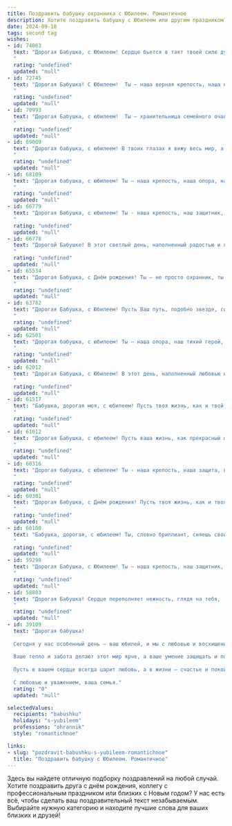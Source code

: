 ```yaml
---
title: Поздравить бабушку охранника с Юбилеем. Романтичное
description: Хотите поздравить бабушку с Юбилеем или другим праздником? Наш ИИ создаст незабываемое поздравление, а вы обязательно выделитесь среди других.  
date: 2024-09-18
tags: second tag
wishes:
- id: 74063
  text: "Дорогая Бабушка, с Юбилеем! Сердце бьется в такт твоей силе духа, и я не могу не восхищаться твоей стойкостью, как охранника, охраняющего не только покой, но и любовь в наших сердцах. Ты - настоящий маяк, освещающий путь нашей семьи, и мы благодарны судьбе за то, что ты в нашей жизни!
  "
  rating: "undefined"
  updated: "null"
- id: 72745
  text: "Дорогая Бабушка! С Юбилеем!  Ты – наша верная крепость, наша нежная охрана,  твоя любовь –  самая надежная защита. Спасибо за твоё тепло,  за твой мудрый взгляд,  за твоё  нежное сердце.  Желаем тебе  здоровья,  радости,  и  чтобы  всегда  был  рядом  приятный  аромат  домашнего  уюта!
  "
  rating: "undefined"
  updated: "null"
- id: 70993
  text: "Дорогая Бабушка, с юбилеем!  Ты – хранительница семейного очага,  несокрушимый  оплот любви и защитник  нашего спокойствия. Твоя сила и мудрость –  как неприступная крепость,  окружающая всех нас теплом и заботой. Да хранит тебя судьба и  озаряет  жизнь  радостным светом!
  "
  rating: "undefined"
  updated: "null"
- id: 69009
  text: "Дорогая бабушка, с юбилеем! В твоих глазах я вижу весь мир, а в твоих руках — надежную опору. Ты охраняешь нас не только от внешних угроз, но и от дурных мыслей и тревог. Пусть твой жизненный путь всегда будет мирным и светлым, а твоя душа — полна любви и радости!
  "
  rating: "undefined"
  updated: "null"
- id: 68109
  text: "Дорогая бабушка, с юбилеем! Ты – наша крепость, наша опора, наш ангел-хранитель. Твоя забота и любовь – это защита от всех невзгод. Пусть эта дата станет началом новой, прекрасной главы в твоей жизни, наполненной счастьем, здоровьем и безграничной любовью близких.
  "
  rating: "undefined"
  updated: "null"
- id: 66779
  text: "Дорогая Бабушка, с юбилеем! Ты - наша крепость, наш защитник, наш верный охранник не только от внешних угроз, но и от всяческих жизненных невзгод. Пусть твоя душа  всегда будет такой же  теплой и гостеприимной, какой она есть  сейчас, а  твоя  сильная любовь  окружает нас, как  нерушимая стена.
  "
  rating: "undefined"
  updated: "null"
- id: 66778
  text: "Дорогой Бабушке! В этот светлый день, наполненный радостью и любовью,  я от всей души поздравляю тебя с юбилеем! Твоя жизнь – это удивительное путешествие, полное смелости, мудрости и любви. Ты всегда была опорой для нас, надежным щитом, охраняющим наше спокойствие. Пусть твоя душа всегда будет полна тепла,  а сердце – юной радостью! С днём рождения, любимая Бабушка!
  "
  rating: "undefined"
  updated: "null"
- id: 65534
  text: "Дорогая Бабушка, с Днём рождения! Ты – не просто охранник, ты – хранительница семейного очага, наш защитник и опора. Твоя любовь оберегает нас, как щит, а твоя забота дарит нам тепло и уют. Пусть в твоей жизни всегда царит мир и гармония, а мы, твои близкие, будем рядом, чтобы дарить тебе радость и любовь. Счастья тебе, Бабушка, долгих и счастливых лет!
  "
  rating: "undefined"
  updated: "null"
- id: 63782
  text: "Дорогая Бабушка, с Юбилеем! Пусть Ваш путь, подобно звезде, сияет ярко и безоблачно. Вы - наша защитница, хранительница покоя и безопасности, как настоящий охранник нашей души. Спасибо за вашу любовь, заботу и нежность. Пусть этот праздник станет началом новой, счастливой главы в вашей жизни!
  "
  rating: "undefined"
  updated: "null"
- id: 62501
  text: "Дорогая бабушка, с юбилеем! Ты – наша опора, наш тихий герой,  твоя любовь и забота – надежная крепость, где всегда найдется тепло и уют. Пусть твоя жизнь будет  полна счастья, здоровья и любви, а твой путь будет  освещен яркими лучами  радости!
  "
  rating: "undefined"
  updated: "null"
- id: 62012
  text: "Дорогая Бабушка, с Юбилеем! В этот день, наполненный любовью и теплом, мы хотим выразить тебе глубокую благодарность за твою преданность, за твою храбрость и за то, что ты всегда была нашим надежным тылом. Ты, как истинный охранник, бережно хранила наш покой, отводя от нас все невзгоды. Пусть твоя душа всегда будет наполнена светом и радостью, а здоровье - крепким, как скала!
  "
  rating: "undefined"
  updated: "null"
- id: 61517
  text: "Бабушка, дорогая моя, с юбилеем! Пусть твоя жизнь, как и твой путь на службе охранника, будет полна благородства, спокойствия и любви.  Ты - наша крепость, наша защита, и мы всегда будем рядом, чтобы дарить тебе тепло и заботу.
  "
  rating: "undefined"
  updated: "null"
- id: 61012
  text: "Дорогая Бабушка, с юбилеем! Пусть ваша жизнь, как прекрасный цветок, расцветает новыми красками, а любовь, как нежная мелодия, звучит в вашем сердце. Вы всегда были надежным тылом, хранителем семейного очага и настоящим охранником нашей безопасности. Спасибо за вашу заботу, мудрость и бесконечную доброту! Пусть каждый день приносит вам радость, а близкие радуют своей любовью.
  "
  rating: "undefined"
  updated: "null"
- id: 60316
  text: "Дорогая бабушка, с юбилеем! Ты - наша крепость, наша защита, наш самый верный охранник. Пусть в твоей жизни всегда будет мир и спокойствие, а любовь родных согревает тебя день за днем, как лучи солнца. Счастья тебе, здоровья и долгих лет жизни!
  "
  rating: "undefined"
  updated: "null"
- id: 60301
  text: "Дорогая Бабушка, с Днём рождения! Пусть твоя жизнь, как и твоя профессия, будет полна спокойствия и уверенности, а сердце всегда будет хранить тепло и любовь.
  "
  rating: "undefined"
  updated: "null"
- id: 60100
  text: "Бабушка, дорогая, с юбилеем! Ты, словно бриллиант, сияешь своим теплом и заботой. Пусть твоя жизнь будет полна ярких впечатлений, а ты — всегда окружена любовью и счастьем. Спасибо тебе за все, за твою мудрость и нежность. С любовью!
  "
  rating: "undefined"
  updated: "null"
- id: 59298
  text: "Дорогая Бабушка, с Юбилеем! Ты – наша крепость, наш защитник, наш герой! Пусть твоя душа всегда будет полна любви и радости, а сердце бьется в такт с песней жизни! Счастья тебе, крепкого здоровья и долгих лет, полных любви и заботы!
  "
  rating: "undefined"
  updated: "null"
- id: 58803
  text: "Дорогая Бабушка! Сердце переполняет нежность, глядя на тебя,  нашу любимую защитницу.  С юбилеем! Твоя сила и мужество, твоя верность долгу, как яркий маяк, освещают весь наш мир.  Будь счастлива, любима и здорова, пусть каждый день дарит тебе радость и спокойствие.  Ты - самый дорогой охранник нашей семьи!
  "
  rating: "undefined"
  updated: "null"
- id: 39109
  text: "Дорогая бабушка!
  
  Сегодня у нас особенный день — ваш юбилей, и мы с любовью и восхищением поздравляем вас! Вы — не просто наша зоркая хранительница, словно верный охранник, оберегающий наш дом, но и мудрая наставница, чьи советы согревают сердца и направляют на правильный путь.
  
  Ваше тепло и забота делают этот мир ярче, а ваше умение защищать и поддерживать вдохновляет нас на достижения. Вы — наша гордость и опора, и мы надеемся, что этот день принесет вам столько же радости, сколько вы дарите всем нам.
  
  Пусть в вашем сердце всегда царит любовь, а в жизни — счастье и покой. Мы любим вас и ценим каждую минуту, проведенную рядом. С юбилеем, наша дорогая бабушка! Вы — наше самое дорогое сокровище!
  
  С любовью и уважением, ваша семья."
  rating: "0"
  updated: "null"

selectedValues:
  recipients: "babushku"
  holidays: "s-yubileem"
  professions: "ohrannik"
  style: "romantichnoe"

links:
- slug: "pozdravit-babushku-s-yubileem-romantichnoe"
  title: "Поздравить бабушку с Юбилеем. Романтичное"
---
```


Здесь вы найдете отличную подборку поздравлений на любой случай. 
Хотите поздравить друга с днём рождения, коллегу с профессиональным праздником или близких с Новым годом? У нас есть всё, чтобы сделать ваш поздравительный текст незабываемым. Выбирайте нужную категорию и находите лучшие слова для ваших близких и друзей!
